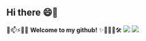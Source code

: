 ## Hi there 😄👋

💬📫⚡🚀🔬 **Welcome to my github!** ✨🔭🌱👯🛠️
<img src="https://img.shields.io/badge/R-276DC3?style=flat-square&logo=R&logoColor=white"/> <img src="https://img.shields.io/badge/Python-3776AB?style=flat-square&logo=Python&logoColor=white"/>
